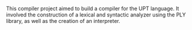 This compiler project aimed to build a compiler for the UPT language.
It involved the construction of a lexical and syntactic analyzer using the PLY library, as well as the creation of an interpreter.
